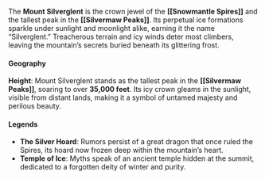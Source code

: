 The **Mount Silverglent** is the crown jewel of the **[[Snowmantle Spires]]** and the tallest peak in the **[[Silvermaw Peaks]]**. Its perpetual ice formations sparkle under sunlight and moonlight alike, earning it the name “Silverglent.” Treacherous terrain and icy winds deter most climbers, leaving the mountain’s secrets buried beneath its glittering frost.

#### **Geography**
**Height**: Mount Silverglent stands as the tallest peak in the **[[Silvermaw Peaks]]**, soaring to over **35,000 feet**. Its icy crown gleams in the sunlight, visible from distant lands, making it a symbol of untamed majesty and perilous beauty.

#### **Legends**

- **The Silver Hoard**: Rumors persist of a great dragon that once ruled the Spires, its hoard now frozen deep within the mountain’s heart.
- **Temple of Ice**: Myths speak of an ancient temple hidden at the summit, dedicated to a forgotten deity of winter and purity.